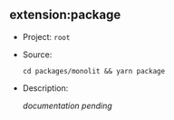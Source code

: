 ## extension:package

-   Project: `root`
-   Source:

    ```shell
    cd packages/monolit && yarn package
    ```

-   Description:

    _documentation pending_
